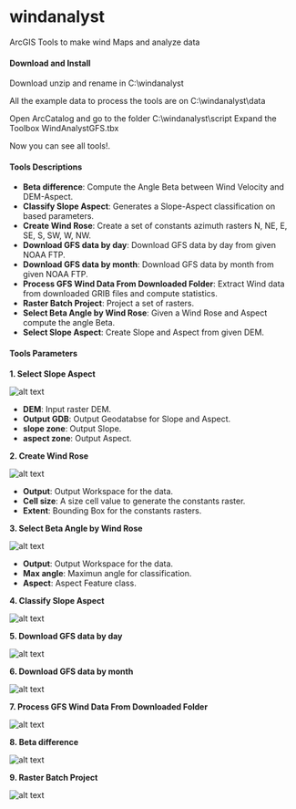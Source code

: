 # windanalyst
ArcGIS Tools to make wind Maps and analyze data


#### Download and Install
Download unzip and rename in C:\windanalyst

All the example data to process the tools are on C:\windanalyst\data

Open ArcCatalog and go to the folder C:\windanalyst\script
Expand the Toolbox WindAnalystGFS.tbx

Now you can see all tools!.



#### Tools Descriptions

* **Beta difference**: Compute the Angle Beta between Wind Velocity and DEM-Aspect.
* **Classify Slope Aspect**: Generates a Slope-Aspect classification on based parameters.
* **Create Wind Rose**: Create a set of constants azimuth rasters N, NE, E, SE, S, SW, W, NW.
* **Download GFS data by day**: Download GFS data by day from given NOAA FTP.
* **Download GFS data by month**: Download GFS data by month from given NOAA FTP.
* **Process GFS Wind Data From Downloaded Folder**: Extract Wind data from downloaded GRIB files and compute statistics.
* **Raster Batch Project**: Project a set of rasters.
* **Select Beta Angle by Wind Rose**: Given a Wind Rose and Aspect compute the angle Beta.
* **Select Slope Aspect**: Create Slope and Aspect from given DEM.

#### Tools Parameters

**1. Select Slope Aspect**


![alt text](https://github.com/crablasph/windanalyst/blob/master/images/1_slope_zone.png)


* **DEM**: Input raster DEM.
* **Output GDB**: Output Geodatabse for Slope and Aspect.
* **slope zone**: Output Slope.
* **aspect zone**: Output Aspect.


**2. Create Wind Rose**


![alt text](https://github.com/crablasph/windanalyst/blob/master/images/2_create_wind_rose.png)

* **Output**: Output Workspace for the data.
* **Cell size**: A size cell value to generate the constants raster.
* **Extent**: Bounding Box for the constants rasters.

**3. Select Beta Angle by Wind Rose**


![alt text](https://github.com/crablasph/windanalyst/blob/master/images/3_select_beta_angle_wr.png)

* **Output**: Output Workspace for the data.
* **Max angle**: Maximun angle for classification.
* **Aspect**: Aspect Feature class.

**4. Classify Slope Aspect**


![alt text](https://github.com/crablasph/windanalyst/blob/master/images/4_c_slope_aspect.png)


**5. Download GFS data by day**


![alt text](https://github.com/crablasph/windanalyst/blob/master/images/5_dday.png)


**6. Download GFS data by month**


![alt text](https://github.com/crablasph/windanalyst/blob/master/images/6_dmon.png)


**7. Process GFS Wind Data From Downloaded Folder**


![alt text](https://github.com/crablasph/windanalyst/blob/master/images/7_stats.png)


**8. Beta difference**


![alt text](https://github.com/crablasph/windanalyst/blob/master/images/8_beta_diff.png)


**9. Raster Batch Project**


![alt text](https://github.com/crablasph/windanalyst/blob/master/images/9_r_batch_prj.png)


 



